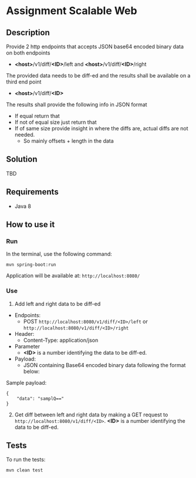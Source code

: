 
# Assignment Scalable Web

## Description

Provide 2 http endpoints that accepts JSON base64 encoded binary data on both endpoints
* **\<host\>**/v1/diff/**\<ID\>**/left and **\<host\>**/v1/diff/**\<ID\>**/right

The provided data needs to be diff-ed and the results shall be available on a third end point

* **\<host\>**/v1/diff/**\<ID\>**

The results shall provide the following info in JSON format

 * If equal return that
 * If not of equal size just return that
 * If of same size provide insight in where the diffs are, actual diffs are not needed.
	 * So mainly offsets + length in the data

## Solution
TBD

## Requirements
* Java 8

## How to use it
### Run
In the terminal, use the following command:

    mvn spring-boot:run

Application will be available at: `http://localhost:8080/`

### Use
1. Add left and right data to be diff-ed
* Endpoints:  
	* POST `http://localhost:8080/v1/diff/<ID>/left` or `http://localhost:8080/v1/diff/<ID>/right` 
* Header:
	* Content-Type: application/json
* Parameter
	* **\<ID\>** is a number identifying the data to be diff-ed. 
* Payload:
	* JSON containing Base64 encoded binary data following the format below:

Sample payload:

    {
	    "data": "samplQ=="
    }

2. Get diff between left and right data by making a GET request to `http://localhost:8080/v1/diff/<ID>`. **\<ID\>** is a number identifying the data to be diff-ed.

## Tests
To run the tests:

    mvn clean test

